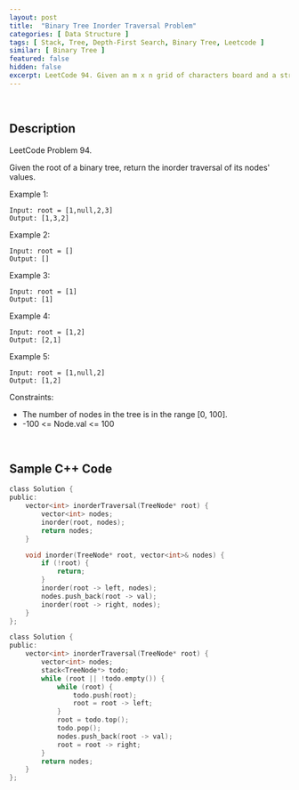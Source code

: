 ```yaml
---
layout: post
title:  "Binary Tree Inorder Traversal Problem"
categories: [ Data Structure ]
tags: [ Stack, Tree, Depth-First Search, Binary Tree, Leetcode ]
similar: [ Binary Tree ]
featured: false
hidden: false
excerpt: LeetCode 94. Given an m x n grid of characters board and a string word, return true if word exists in the grid.
---
```


<br />

## Description

LeetCode Problem 94. 

Given the root of a binary tree, return the inorder traversal of its nodes' values.

 

Example 1:
```
Input: root = [1,null,2,3]
Output: [1,3,2]
```

Example 2:
```
Input: root = []
Output: []
```

Example 3:
```
Input: root = [1]
Output: [1]
```

Example 4:
```
Input: root = [1,2]
Output: [2,1]
```

Example 5:
```
Input: root = [1,null,2]
Output: [1,2]
```

Constraints:

* The number of nodes in the tree is in the range [0, 100].
* -100 <= Node.val <= 100


<br />

## Sample C++ Code


```c
class Solution {
public:
    vector<int> inorderTraversal(TreeNode* root) {
        vector<int> nodes;
        inorder(root, nodes);
        return nodes;
    }

    void inorder(TreeNode* root, vector<int>& nodes) {
        if (!root) {
            return;
        }
        inorder(root -> left, nodes);
        nodes.push_back(root -> val);
        inorder(root -> right, nodes);
    }
};
```

```c
class Solution {
public:
    vector<int> inorderTraversal(TreeNode* root) {
        vector<int> nodes;
        stack<TreeNode*> todo;
        while (root || !todo.empty()) {
            while (root) {
                todo.push(root);
                root = root -> left;
            }
            root = todo.top();
            todo.pop();
            nodes.push_back(root -> val);
            root = root -> right;
        }
        return nodes;
    }
};
```
